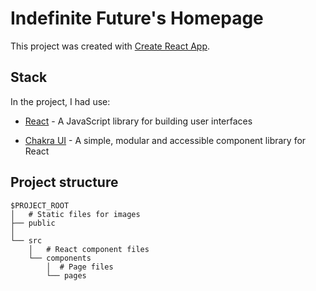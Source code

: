 # Indefinite Future's Homepage

This project was created with [Create React App](https://github.com/facebook/create-react-app).

## Stack

In the project, I had use:

- [React](https://reactjs.org/) - A JavaScript library for building user interfaces

- [Chakra UI](https://chakra-ui.com/) - A simple, modular and accessible component library for React

## Project structure

```
$PROJECT_ROOT
│   # Static files for images
├── public
│   
└── src
    │   # React component files
    └── components
        │  # Page files
        └── pages
```
